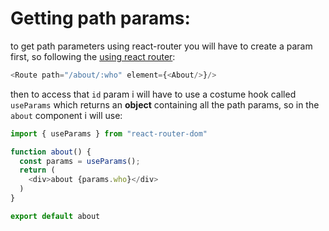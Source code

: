 # Getting path params:

to get path parameters using react-router you will have to create a param first, so following the [using react router](UsingARouter.md):

```javascript
<Route path="/about/:who" element={<About/>}/>
```

then to access that `id` param i will have to use a costume hook called `useParams` which returns an **object** containing all the path params, so in the `about` component i will use:

```javascript
import { useParams } from "react-router-dom"

function about() {
  const params = useParams();
  return (
    <div>about {params.who}</div>
  )
}

export default about
```

